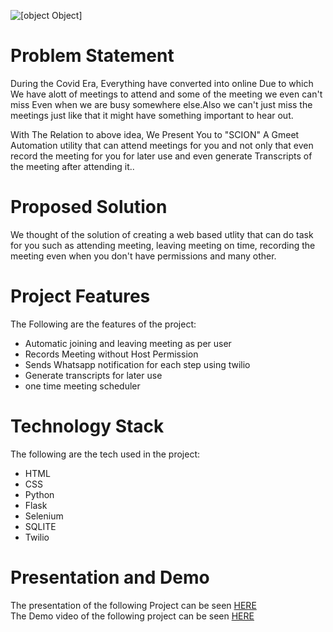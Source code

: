![[object Object]](https://socialify.git.ci/honeybhardwaj/Hackcbs4.0/image?description=1&forks=1&language=1&name=1&owner=1&pattern=Brick%20Wall&stargazers=1&theme=Dark)

# Problem Statement
During the Covid Era, Everything have converted into online Due to which We have alott of meetings to attend and some of the meeting we even can't miss Even when we are busy somewhere else.Also we can't just miss the meetings just like that it might have something important to hear out.

With The Relation to above idea, We Present You to "SCION"   A Gmeet Automation utility that can attend meetings for you and not only that even record the meeting for you for later use and even generate Transcripts of the meeting after attending it..

# Proposed Solution
We thought of the solution of creating a web based utlity that can do task for you such as attending meeting, leaving meeting on time, recording the meeting even when you don't have permissions and many other.

# Project Features
The Following are the features of the project:
- Automatic joining and leaving meeting as per user
- Records Meeting without Host Permission
- Sends Whatsapp notification for each step using twilio
- Generate transcripts for later use
- one time meeting scheduler

# Technology Stack
The following are the tech used in the project:
- HTML
- CSS
- Python
- Flask
- Selenium
- SQLITE
- Twilio

# Presentation and Demo
The presentation of the following Project can be seen [HERE](https://www.canva.com/design/DAEuWrBpIEk/zUoKivzICzIbJBXeKC2dKQ/view?utm_content=DAEuWrBpIEk&utm_campaign=designshare&utm_medium=link&utm_source=sharebutton)
<br>The Demo video of the following project can be seen [HERE](https://drive.google.com/file/d/1GzT7kq1HrtAMoG9JNMCtjUeHePWRO5Ch/view?usp=sharing)

